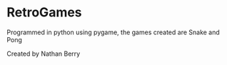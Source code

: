 # RetroGames

Programmed in python using pygame, the games created are Snake and Pong 

Created by Nathan Berry